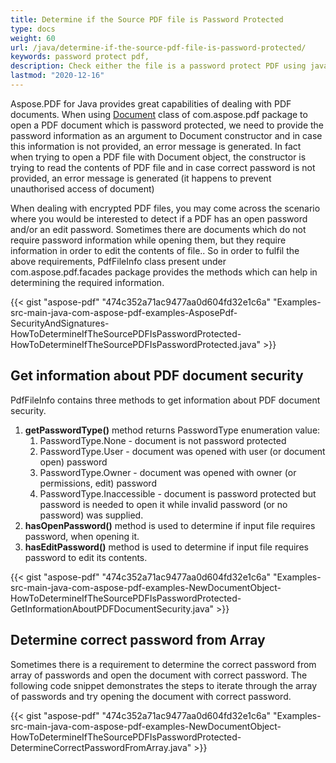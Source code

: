 ```yaml
---
title: Determine if the Source PDF file is Password Protected
type: docs
weight: 60
url: /java/determine-if-the-source-pdf-file-is-password-protected/
keywords: password protect pdf, 
description: Check either the file is a password protect PDF using java
lastmod: "2020-12-16"
---
```


Aspose.PDF for Java provides great capabilities of dealing with PDF documents. When using [Document](https://apireference.aspose.com/java/pdf/com.aspose.pdf/Document) class of com.aspose.pdf package to open a PDF document which is password protected, we need to provide the password information as an argument to Document constructor and in case this information is not provided, an error message is generated. In fact when trying to open a PDF file with Document object, the constructor is trying to read the contents of PDF file and in case correct password is not provided, an error message is generated (it happens to prevent unauthorised access of document)

When dealing with encrypted PDF files, you may come across the scenario where you would be interested to detect if a PDF has an open password and/or an edit password. Sometimes there are documents which do not require password information while opening them, but they require information in order to edit the contents of file.. So in order to fulfil the above requirements, PdfFileInfo class present under com.aspose.pdf.facades package provides the methods which can help in determining the required information.

{{< gist "aspose-pdf" "474c352a71ac9477aa0d604fd32e1c6a" "Examples-src-main-java-com-aspose-pdf-examples-AsposePdf-SecurityAndSignatures-HowToDetermineIfTheSourcePDFIsPasswordProtected-HowToDetermineIfTheSourcePDFIsPasswordProtected.java" >}}
## **Get information about PDF document security**
PdfFileInfo contains three methods to get information about PDF document security.

1. **getPasswordType()** method returns PasswordType enumeration value:
   1. PasswordType.None - document is not password protected
   1. PasswordType.User - document was opened with user (or document open) password
   1. PasswordType.Owner - document was opened with owner (or permissions, edit) password
   1. PasswordType.Inaccessible - document is password protected but password is needed to open it while invalid password (or no password) was supplied.
1. **hasOpenPassword()** method is used to determine if input file requires password, when opening it.
1. **hasEditPassword()** method is used to determine if input file requires password to edit its contents.

{{< gist "aspose-pdf" "474c352a71ac9477aa0d604fd32e1c6a" "Examples-src-main-java-com-aspose-pdf-examples-NewDocumentObject-HowToDetermineIfTheSourcePDFIsPasswordProtected-GetInformationAboutPDFDocumentSecurity.java" >}}
## **Determine correct password from Array**
Sometimes there is a requirement to determine the correct password from array of passwords and open the document with correct password. The following code snippet demonstrates the steps to iterate through the array of passwords and try opening the document with correct password.

{{< gist "aspose-pdf" "474c352a71ac9477aa0d604fd32e1c6a" "Examples-src-main-java-com-aspose-pdf-examples-NewDocumentObject-HowToDetermineIfTheSourcePDFIsPasswordProtected-DetermineCorrectPasswordFromArray.java" >}}
